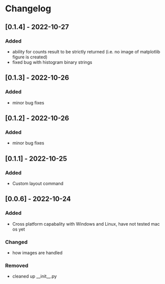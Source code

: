# Changelog
## [0.1.4] - 2022-10-27
### Added
- ability for counts result to be strictly returned (i.e. no image of matplotlib figure is created)
- fixed bug with histogram binary strings

## [0.1.3] - 2022-10-26
### Added
- minor bug fixes

## [0.1.2] - 2022-10-26
### Added
- minor bug fixes

## [0.1.1] - 2022-10-25
### Added
- Custom layout command

## [0.0.6] - 2022-10-24
### Added
- Cross platform capabality with Windows and Linux, have not tested mac os yet
### Changed
- how images are handled
### Removed
- cleaned up \_\_init\_\_.py